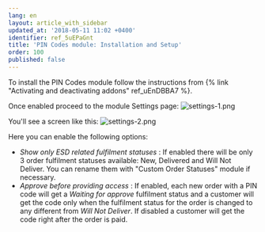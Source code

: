 ```yaml
---
lang: en
layout: article_with_sidebar
updated_at: '2018-05-11 11:02 +0400'
identifier: ref_5uEPaGnt
title: 'PIN Codes module: Installation and Setup'
order: 100
published: false
---
```

To install the PIN Codes module follow the instructions from {% link "Activating and deactivating addons" ref_uEnDBBA7 %}.

Once enabled proceed to the module Settings page:
![settings-1.png]({{site.baseurl}}/attachments/ref_5uEPaGnt/settings-1.png)

You'll see a screen like this:
![settings-2.png]({{site.baseurl}}/attachments/ref_5uEPaGnt/settings-2.png)

Here you can enable the following options:
* _Show only ESD related fulfilment statuses_ : If enabled there will be only 3 order fulfilment statuses available: New, Delivered and Will Not Deliver. You can rename them with "Custom Order Statuses" module if necessary.
* _Approve before providing access_ : If enabled, each new order with a PIN code will get a _Waiting for approve_ fulfilment status and a customer will get the code only when the fulfilment status for the order is changed to any different from _Will Not Deliver_. If disabled a customer will get the code right after the order is paid.
